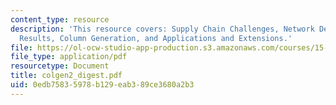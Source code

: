 ```yaml
---
content_type: resource
description: 'This resource covers: Supply Chain Challenges, Network Design, Computational
  Results, Column Generation, and Applications and Extensions.'
file: https://ol-ocw-studio-app-production.s3.amazonaws.com/courses/15-094j-systems-optimization-models-and-computation-sma-5223-spring-2004/0edb75835978b129eab389ce3680a2b3_colgen2_digest.pdf
file_type: application/pdf
resourcetype: Document
title: colgen2_digest.pdf
uid: 0edb7583-5978-b129-eab3-89ce3680a2b3
---
```


